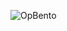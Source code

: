 ![OpBento](https://firebasestorage.googleapis.com/v0/b/smartkaksha-fe32c.appspot.com/o/opbento%2Fnknaleena101c45f3.png?alt=media)
